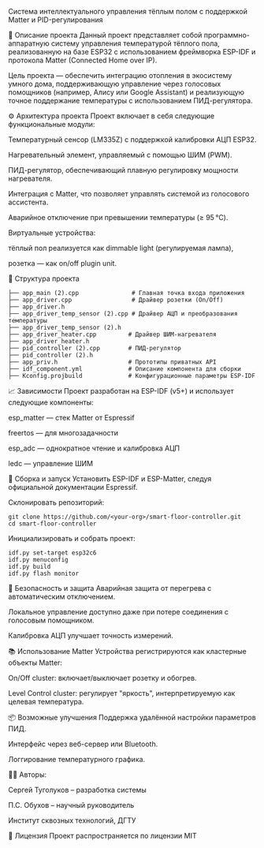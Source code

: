 Система интеллектуального управления тёплым полом с поддержкой Matter и PID-регулирования

📌 Описание проекта
Данный проект представляет собой программно-аппаратную систему управления температурой тёплого пола, реализованную на базе ESP32 с использованием фреймворка ESP-IDF и протокола Matter (Connected Home over IP).

Цель проекта — обеспечить интеграцию отопления в экосистему умного дома, поддерживающую управление через голосовых помощников (например, Алису или Google Assistant) и реализующую точное поддержание температуры с использованием ПИД-регулятора.

⚙️ Архитектура проекта
Проект включает в себя следующие функциональные модули:

Температурный сенсор (LM335Z) с поддержкой калибровки АЦП ESP32.

Нагревательный элемент, управляемый с помощью ШИМ (PWM).

ПИД-регулятор, обеспечивающий плавную регулировку мощности нагревателя.

Интеграция с Matter, что позволяет управлять системой из голосового ассистента.

Аварийное отключение при превышении температуры (≥ 95 °C).

Виртуальные устройства:

тёплый пол реализуется как dimmable light (регулируемая лампа),

розетка — как on/off plugin unit.

🧩 Структура проекта
```
├── app_main (2).cpp               # Главная точка входа приложения
├── app_driver.cpp                 # Драйвер розетки (On/Off)
├── app_driver.h
├── app_driver_temp_sensor (2).cpp # Драйвер АЦП и преобразования температуры
├── app_driver_temp_sensor (2).h
├── app_driver_heater.cpp         # Драйвер ШИМ-нагревателя
├── app_driver_heater.h
├── pid_controller (2).cpp        # ПИД-регулятор
├── pid_controller (2).h
├── app_priv.h                    # Прототипы приватных API
├── idf_component.yml             # Описание компонента для сборки
├── Kconfig.projbuild             # Конфигурационные параметры ESP-IDF
```
📈 Зависимости
Проект разработан на ESP-IDF (v5+) и использует следующие компоненты:

esp_matter — стек Matter от Espressif

freertos — для многозадачности

esp_adc — однократное чтение и калибровка АЦП

ledc — управление ШИМ

🔧 Сборка и запуск
Установить ESP-IDF и ESP-Matter, следуя официальной документации Espressif.

Склонировать репозиторий:
```
git clone https://github.com/<your-org>/smart-floor-controller.git
cd smart-floor-controller
```
Инициализировать и собрать проект:
```
idf.py set-target esp32c6
idf.py menuconfig
idf.py build
idf.py flash monitor
```
🚨 Безопасность и защита
Аварийная защита от перегрева с автоматическим отключением.

Локальное управление доступно даже при потере соединения с голосовым помощником.

Калибровка АЦП улучшает точность измерений.

📚 Использование Matter
Устройства регистрируются как кластерные объекты Matter:

On/Off cluster: включает/выключает розетку и обогрев.

Level Control cluster: регулирует "яркость", интерпретируемую как целевая температура.

📦 Возможные улучшения
Поддержка удалённой настройки параметров ПИД.

Интерфейс через веб-сервер или Bluetooth.

Логгирование температурного графика.

👨‍💻 Авторы:

Сергей Туголуков – разработка системы

П.С. Обухов – научный руководитель

Институт сквозных технологий, ДГТУ

📄 Лицензия
Проект распространяется по лицензии MIT
